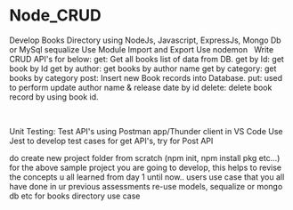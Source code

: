 # Node_CRUD

Develop Books Directory using NodeJs, Javascript, ExpressJs, Mongo Db or MySql sequalize
Use Module Import and Export
Use nodemon
 
Write CRUD API's for below:
get: Get all books list of data from DB.
get by Id: get book by Id
get by author: get books by author name
get by category: get books by category
post: Insert new Book records into Database.
put: used to perform update author name & release date by id
delete: delete book record by using book id.

 

Unit Testing:
Test API's using Postman app/Thunder client in VS Code
Use Jest to develop test cases for get API's, try for Post API

do create new project folder from scratch (npm init, npm install pkg etc...) for the above sample project you are going to develop, this helps to revise the concepts u all learned from day 1 until now.. users use case that you all have done in ur previous assessments re-use models, sequalize or mongo db etc for books directory use case